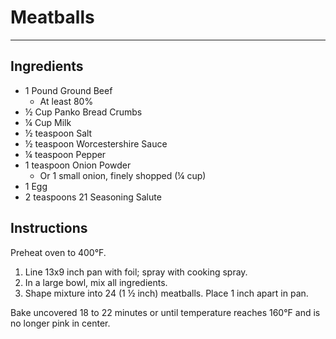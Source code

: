 # Meatballs
---
## Ingredients
- 1 Pound Ground Beef
  - At least 80%
- ½ Cup Panko Bread Crumbs
- ¼ Cup Milk
- ½ teaspoon Salt
- ½ teaspoon Worcestershire Sauce
- ¼ teaspoon Pepper
- 1 teaspoon Onion Powder
  - Or 1 small onion, finely shopped (¼ cup)
- 1 Egg
- 2 teaspoons 21 Seasoning Salute

## Instructions
Preheat oven to 400°F.

1. Line 13x9 inch pan with foil; spray with cooking spray.
2. In a large bowl, mix all ingredients.
3. Shape mixture into 24 (1 ½ inch) meatballs. Place 1 inch apart in pan.

Bake uncovered 18 to 22 minutes or until temperature reaches 160°F and is no longer pink in center.
